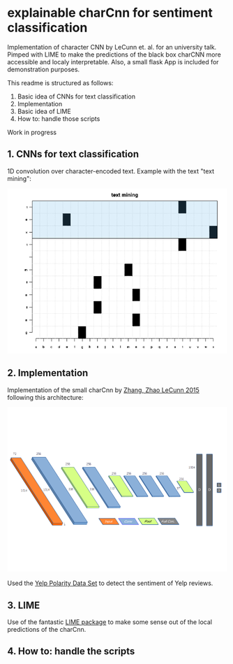 # explainable charCnn for sentiment classification 
Implementation of character CNN by LeCunn et. al. for an university talk. Pimped with LIME to make the predictions of the black box charCNN more accessible and localy interpretable. Also, a small flask App is included for demonstration purposes. 


This readme is structured as follows:

1. Basic idea of CNNs for text classification
2. Implementation 
3. Basic idea of LIME
4. How to: handle those scripts

Work in progress

## 1. CNNs for text classification

1D convolution over character-encoded text. Example with the text "text mining":

![animation 1D convolution](https://github.com/Goschjann/charCnn/blob/master/images/cnnFilter.gif)

## 2. Implementation

Implementation of the small charCnn by [Zhang, Zhao LeCunn 2015](https://arxiv.org/abs/1509.01626) following this architecture:

![architecture](images/ccnnArch.png)

Used the [Yelp Polarity Data Set](https://drive.google.com/drive/folders/0Bz8a_Dbh9Qhbfll6bVpmNUtUcFdjYmF2SEpmZUZUcVNiMUw1TWN6RDV3a0JHT3kxLVhVR2M) to detect the sentiment of Yelp reviews.

## 3. LIME

Use of the fantastic [LIME package](https://github.com/marcotcr/lime) to make some sense out of the local predictions of the charCnn. 

## 4. How to: handle the scripts


